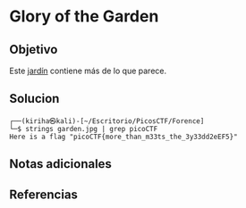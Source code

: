 # Glory of the Garden

## Objetivo
Este [jardín](https://jupiter.challenges.picoctf.org/static/4153422e18d40363e7ffc7e15a108683/garden.jpg) contiene más de lo que parece.

## Solucion
``` shell
┌──(kiriha㉿kali)-[~/Escritorio/PicosCTF/Forence]
└─$ strings garden.jpg | grep picoCTF
Here is a flag "picoCTF{more_than_m33ts_the_3y33dd2eEF5}"
``` 
## Notas adicionales

## Referencias